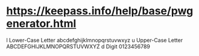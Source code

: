 # https://keepass.info/help/base/pwgenerator.html

l	Lower-Case Letter	abcdefghijklmnopqrstuvwxyz
u	Upper-Case Letter	ABCDEFGHIJKLMNOPQRSTUVWXYZ
d	Digit	0123456789
